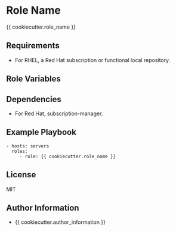 Role Name
=========

{{ cookiecutter.role_name }}

Requirements
------------

- For RHEL, a Red Hat subscription or functional local repository.

Role Variables
--------------


Dependencies
------------

- For Red Hat, subscription-manager.

Example Playbook
----------------

    - hosts: servers
      roles:
         - role: {{ cookiecutter.role_name }}

License
-------

MIT

Author Information
------------------

- {{ cookiecutter.author_information }}
